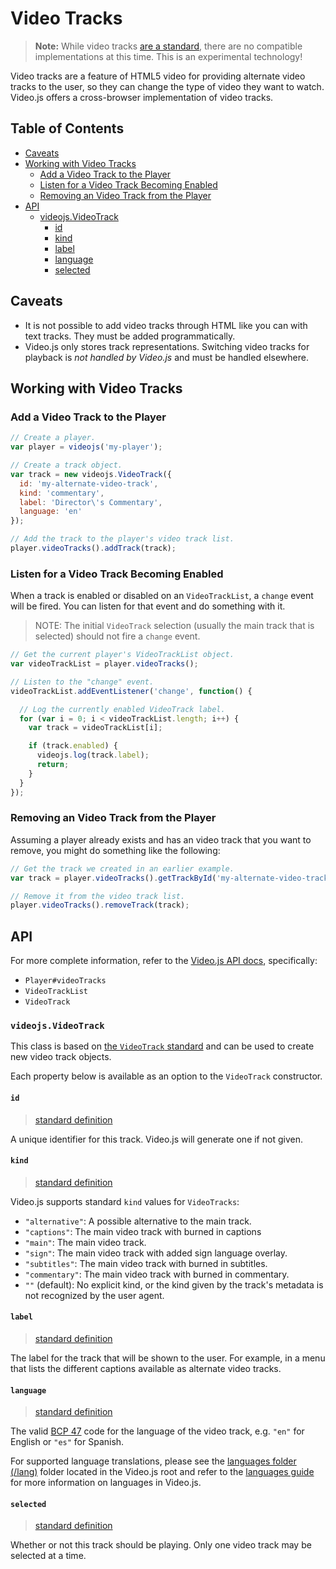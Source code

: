 # Video Tracks

> **Note:** While video tracks [are a standard][spec-videotrack], there are no compatible implementations at this time. This is an experimental technology!

Video tracks are a feature of HTML5 video for providing alternate video tracks to the user, so they can change the type of video they want to watch. Video.js offers a cross-browser implementation of video tracks.

## Table of Contents

* [Caveats](#caveats)
* [Working with Video Tracks](#working-with-video-tracks)
  * [Add a Video Track to the Player](#add-a-video-track-to-the-player)
  * [Listen for a Video Track Becoming Enabled](#listen-for-a-video-track-becoming-enabled)
  * [Removing an Video Track from the Player](#removing-an-video-track-from-the-player)
* [API](#api)
  * [videojs.VideoTrack](#videojsvideotrack)
    * [id](#id)
    * [kind](#kind)
    * [label](#label)
    * [language](#language)
    * [selected](#selected)

## Caveats

* It is not possible to add video tracks through HTML like you can with text tracks. They must be added programmatically.
* Video.js only stores track representations. Switching video tracks for playback is _not handled by Video.js_ and must be handled elsewhere.

## Working with Video Tracks

### Add a Video Track to the Player

```js
// Create a player.
var player = videojs('my-player');

// Create a track object.
var track = new videojs.VideoTrack({
  id: 'my-alternate-video-track',
  kind: 'commentary',
  label: 'Director\'s Commentary',
  language: 'en'
});

// Add the track to the player's video track list.
player.videoTracks().addTrack(track);
```

### Listen for a Video Track Becoming Enabled

When a track is enabled or disabled on an `VideoTrackList`, a `change` event will be fired. You can listen for that event and do something with it.

> NOTE: The initial `VideoTrack` selection (usually the main track that is selected) should not fire a `change` event.

```js
// Get the current player's VideoTrackList object.
var videoTrackList = player.videoTracks();

// Listen to the "change" event.
videoTrackList.addEventListener('change', function() {

  // Log the currently enabled VideoTrack label.
  for (var i = 0; i < videoTrackList.length; i++) {
    var track = videoTrackList[i];

    if (track.enabled) {
      videojs.log(track.label);
      return;
    }
  }
});
```

### Removing an Video Track from the Player

Assuming a player already exists and has an video track that you want to remove, you might do something like the following:

```js
// Get the track we created in an earlier example.
var track = player.videoTracks().getTrackById('my-alternate-video-track');

// Remove it from the video track list.
player.videoTracks().removeTrack(track);
```

## API

For more complete information, refer to the [Video.js API docs](https://docs.videojs.com/), specifically:

* `Player#videoTracks`
* `VideoTrackList`
* `VideoTrack`

### `videojs.VideoTrack`

This class is based on [the `VideoTrack` standard][spec-videotrack] and can be used to create new video track objects.

Each property below is available as an option to the `VideoTrack` constructor.

#### `id`

> [standard definition](https://html.spec.whatwg.org/multipage/embedded-content.html#dom-videotrack-id)

A unique identifier for this track. Video.js will generate one if not given.

#### `kind`

> [standard definition](https://html.spec.whatwg.org/multipage/embedded-content.html#dom-videotrack-kind)

Video.js supports standard `kind` values for `VideoTracks`:

* `"alternative"`: A possible alternative to the main track.
* `"captions"`: The main video track with burned in captions
* `"main"`: The main video track.
* `"sign"`: The main video track with added sign language overlay.
* `"subtitles"`: The main video track with burned in subtitles.
* `"commentary"`: The main video track with burned in commentary.
* `""` (default): No explicit kind, or the kind given by the track's metadata is not recognized by the user agent.

#### `label`

> [standard definition](https://html.spec.whatwg.org/multipage/embedded-content.html#dom-videotrack-label)

The label for the track that will be shown to the user. For example, in a menu that lists the different captions available as alternate video tracks.

#### `language`

> [standard definition](https://html.spec.whatwg.org/multipage/embedded-content.html#dom-videotrack-language)

The valid [BCP 47](https://tools.ietf.org/html/bcp47) code for the language of the video track, e.g. `"en"` for English or `"es"` for Spanish.

For supported language translations, please see the [languages folder (/lang)](https://github.com/videojs/video.js/tree/master/lang) folder located in the Video.js root and refer to the [languages guide](/docs/guides/languages.md) for more information on languages in Video.js.

#### `selected`

> [standard definition](https://html.spec.whatwg.org/multipage/embedded-content.html#dom-videotrack-selected)

Whether or not this track should be playing. Only one video track may be selected at a time.

[spec-videotrack]: https://html.spec.whatwg.org/multipage/embedded-content.html#videotrack
